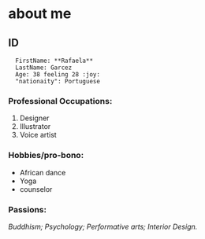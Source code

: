 # about me

## ID
```
  FirstName: **Rafaela**
  LastName: Garcez
  Age: 38 feeling 28 :joy:
  "nationaity": Portuguese
``` 
### Professional Occupations:
1.  Designer
2.  Illustrator
3.  Voice artist

### Hobbies/pro-bono:
- African dance
- Yoga
- counselor

### Passions:
*Buddhism; 
Psychology; 
Performative arts; 
Interior Design.*

